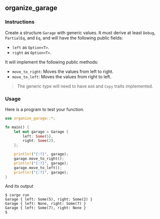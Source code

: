 ## organize_garage

### Instructions

Create a structure `Garage` with generic values. It must derive at least `Debug`, `PartialEq`, and `Eq`, and will have the following public fields:

- `left` as `Option<T>`.
- `right` as `Option<T>`.

It will implement the following public methods:

- `move_to_right`: Moves the values from left to right.
- `move_to_left`: Moves the values from right to left.

> The generic type will need to have `Add` and `Copy` traits implemented.

### Usage

Here is a program to test your function.

```rust
use organize_garage::*;

fn main() {
    let mut garage = Garage {
        left: Some(5),
        right: Some(2),
    };

    println!("{:?}", garage);
    garage.move_to_right();
    println!("{:?}", garage);
    garage.move_to_left();
    println!("{:?}", garage);
}
```

And its output

```console
$ cargo run
Garage { left: Some(5), right: Some(2) }
Garage { left: None, right: Some(7) }
Garage { left: Some(7), right: None }
$
```
